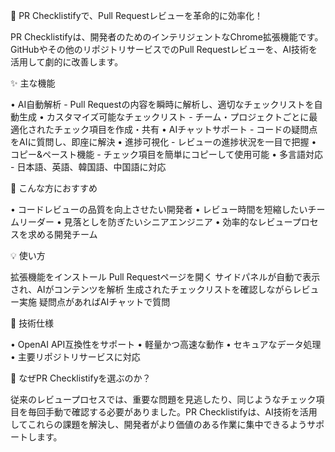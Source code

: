 🚀 PR Checklistifyで、Pull Requestレビューを革命的に効率化！

PR Checklistifyは、開発者のためのインテリジェントなChrome拡張機能です。GitHubやその他のリポジトリサービスでのPull Requestレビューを、AI技術を活用して劇的に改善します。

✨ 主な機能

• AI自動解析 - Pull Requestの内容を瞬時に解析し、適切なチェックリストを自動生成 • カスタマイズ可能なチェックリスト - チーム・プロジェクトごとに最適化されたチェック項目を作成・共有 • AIチャットサポート - コードの疑問点をAIに質問し、即座に解決 • 進捗可視化 - レビューの進捗状況を一目で把握 • コピー&ペースト機能 - チェック項目を簡単にコピーして使用可能 • 多言語対応 - 日本語、英語、韓国語、中国語に対応

🎯 こんな方におすすめ

• コードレビューの品質を向上させたい開発者 • レビュー時間を短縮したいチームリーダー • 見落としを防ぎたいシニアエンジニア • 効率的なレビュープロセスを求める開発チーム

💡 使い方

拡張機能をインストール
Pull Requestページを開く
サイドパネルが自動で表示され、AIがコンテンツを解析
生成されたチェックリストを確認しながらレビュー実施
疑問点があればAIチャットで質問

🔧 技術仕様

• OpenAI API互換性をサポート • 軽量かつ高速な動作 • セキュアなデータ処理 • 主要リポジトリサービスに対応

🌟 なぜPR Checklistifyを選ぶのか？

従来のレビュープロセスでは、重要な問題を見逃したり、同じようなチェック項目を毎回手動で確認する必要がありました。PR Checklistifyは、AI技術を活用してこれらの課題を解決し、開発者がより価値のある作業に集中できるようサポートします。
